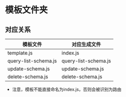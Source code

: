 # 模板文件夹

## 对应关系
| 模板文件               | 对应生成文件              |
| ---------------------- | ------------------------- |
| template.js            | index.js                  |
| query-list-schema.js   | query-list-schema.js      |
| update-schema.js       | update-schema.js          |
| delete-schema.js       | delete-schema.js          |
- 注意，模板不能直接命名为index.js，否则会被识别为路由